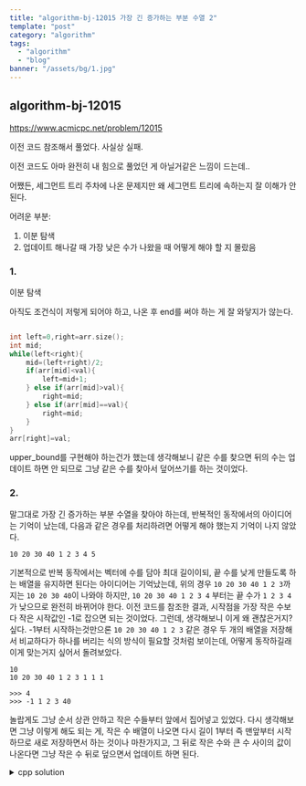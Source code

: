 ```yaml
---
title: "algorithm-bj-12015 가장 긴 증가하는 부분 수열 2"
template: "post"
category: "algorithm"
tags: 
  - "algorithm"
  - "blog"
banner: "/assets/bg/1.jpg"
---
```


## algorithm-bj-12015

https://www.acmicpc.net/problem/12015

이전 코드 참조해서 풀었다. 사실상 실패.

이전 코드도 아마 완전히 내 힘으로 풀었던 게 아닐거같은 느낌이 드는데..

어쨌든, 세그먼트 트리 주차에 나온 문제지만 왜 세그먼트 트리에 속하는지 잘 이해가 안된다.

어려운 부분:
1. 이분 탐색
2. 업데이트 해나갈 때 가장 낮은 수가 나왔을 때 어떻게 해야 할 지 몰랐음

### 1.

이분 탐색

아직도 조건식이 저렇게 되어야 하고, 나온 후 end를 써야 하는 게 잘 와닿지가 않는다.

```cpp

int left=0,right=arr.size();
int mid;
while(left<right){
    mid=(left+right)/2;
    if(arr[mid]<val){
        left=mid+1;
    } else if(arr[mid]>val){
        right=mid;
    } else if(arr[mid]==val){
        right=mid;
    }
}
arr[right]=val;

```

upper_bound를 구현해야 하는건가 했는데 생각해보니 같은 수를 찾으면 뒤의 수는 업데이트 하면 안 되므로 그냥 같은 수를 찾아서 덮어쓰기를 하는 것이었다.


### 2.

말그대로 가장 긴 증가하는 부분 수열을 찾아야 하는데, 반복적인 동작에서의 아이디어는 기억이 났는데, 다음과 같은 경우를 처리하려면 어떻게 해야 했는지 기억이 나지 않았다.

```
10 20 30 40 1 2 3 4 5
```

기본적으로 반복 동작에서는 벡터에 수를 담아 최대 길이이되, 끝 수를 낮게 만들도록 하는 배열을 유지하면 된다는 아이디어는 기억났는데, 위의 경우 `10 20 30 40 1 2 3`까지는 `10 20 30 40`이 나와야 하지만, `10 20 30 40 1 2 3 4` 부터는 끝 수가 `1 2 3 4`가 낮으므로 완전히 바뀌어야 한다. 이전 코드를 참조한 결과, 시작점을 가장 작은 수보다 작은 시작값인 -1로 잡으면 되는 것이었다. 그런데, 생각해보니 이게 왜 괜찮은거지? 싶다. -1부터 시작하는것만으론 `10 20 30 40 1 2 3` 같은 경우 두 개의 배열을 저장해서 비교하다가 하나를 버리는 식의 방식이 필요할 것처럼 보이는데, 어떻게 동작하길래 이게 맞는거지 싶어서 돌려보았다.

```console
10
10 20 30 40 1 2 3 1 1 1

>>> 4
>>> -1 1 2 3 40
```

놀랍게도 그냥 순서 상관 안하고 작은 수들부터 앞에서 집어넣고 있었다. 다시 생각해보면 그냥 이렇게 해도 되는 게, 작은 수 배열이 나오면 다시 길이 1부터 즉 맨앞부터 시작하므로 새로 저장하면서 하는 것이나 마찬가지고, 그 뒤로 작은 수와 큰 수 사이의 값이 나온다면 그냥 작은 수 뒤로 덮으면서 업데이트 하면 된다.

<details><summary markdown="span">cpp solution</summary>

```cpp

vector<int> arr;

void solve(){
    int N; cin>>N;
    int tmp;
    int val;
    arr.push_back(-1); // 최소값보다 작은 값을 지정
    rep(N, tmp){
        // 특정 지점에서, 현재까지 읽은 길이 중 최대값이 가장 작게 하는
        // 정보를 기억해야 함.
        // 그러려면 중간의 원소를 업데이트 할 때 효율적으로 해야 하므로
        // 이분 탐색이 필요.
        cin>>val;
        if(val>arr.back()){
            arr.push_back(val);
        } else {
            // val값이 들어갈 자리를 찾아본다.
            int left=0,right=arr.size();
            int mid;
            while(left<right){
                mid=(left+right)/2;
                if(arr[mid]<val){
                    left=mid+1;
                } else if(arr[mid]>val){
                    right=mid;
                } else if(arr[mid]==val){
                    right=mid;
                }
            }
            arr[right]=val;
        }
    }   
    cout<<arr.size()-1<<endl;
}

```

</details>